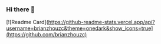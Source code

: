 ### Hi there 👋
[![Readme Card](https://github-readme-stats.vercel.app/api?username=brianzhouzc&theme=onedark&show_icons=true](https://github.com/brianzhouzc)


<!--
**brianzhouzc/brianzhouzc** is a ✨ _special_ ✨ repository because its `README.md` (this file) appears on your GitHub profile.

Here are some ideas to get you started:

- 🔭 I’m currently working on ...
- 🌱 I’m currently learning ...
- 👯 I’m looking to collaborate on ...
- 🤔 I’m looking for help with ...
- 💬 Ask me about ...
- 📫 How to reach me: ...
- 😄 Pronouns: ...
- ⚡ Fun fact: ...
-->
